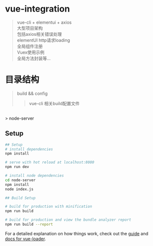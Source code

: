 # vue-integration

> vue-cli + elementui + axios</br>
  大型项目架构</br>
  包括axios相关错误处理</br>
  elementUI http请求loading</br>
  全局组件注册</br>
  Vuex使用示例</br>
  全局方法封装等...

# 目录结构

> build && config</br>
>> vue-cli 相关build配置文件
>
</br>
> node-server</br>


## Setup
``` bash
## Setup
# install dependencies
npm install

# serve with hot reload at localhost:8080
npm run dev

# install node dependencies
cd node-server
npm install
node index.js

## Build Setup

# build for production with minification
npm run build

# build for production and view the bundle analyzer report
npm run build --report
```

For a detailed explanation on how things work, check out the [guide](http://vuejs-templates.github.io/webpack/) and [docs for vue-loader](http://vuejs.github.io/vue-loader).
